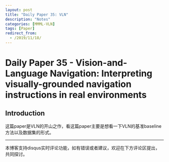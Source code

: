 ```yaml
---
layout: post
title: "Daily Paper 35: VLN"
description: "Notes"
categories: [MMML-VLN]
tags: [Paper]
redirect_from:
  - /2019/11/18/
---
```


# Daily Paper 35 - Vision-and-Language Navigation: Interpreting visually-grounded navigation instructions in real environments  

## Introduction  

这篇paper是VLN的开山之作，看这篇paper主要是想看一下VLN的基准baseline方法以及数据集的形式。

---
本博客支持disqus实时评论功能，如有错误或者建议，欢迎在下方评论区提出，共同探讨。  
